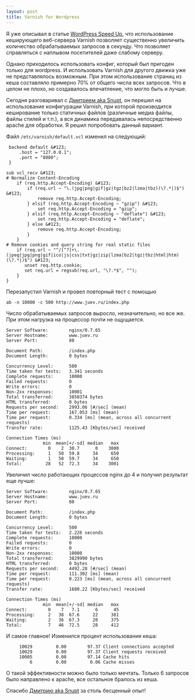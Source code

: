 ```yaml
--- 
layout: post
title: Varnish for Wordpress
---
```

Я уже описывал в статье <a href="/2010/09/10/wordpress-varnish/">WordPress Speed Up</a>, что использование кеширующего веб-сервера Varnish позволяет существенно увеличить количество обрабатываемых запросов в секунду. Что позволяет справляться с наплывом посетителей даже слабому серверу.

Однако приходилось использовать конфиг, который был пригоден только для wordpress. И использовать Varnish для другого движка уже не представлялось возможным. При этом использование страниц из кеша составляло примерно 70% от общего числа всех запросов. Что в целом не плохо, но создавалось впечатление, что могло быть и лучше.

Сегодня разговаривал с <a href="http://snupt.com/" rel="nofollow">Дмитрием aka Snupt</a>, он перешел на использование конфигурации Varnish, при которой производится кеширование только статичных файлов (различные медиа файлы, файлы стилей и т.п.), а вся динамика передавалась непосредственно apache для обработки. Я решил попробовать данный вариант.

Файл <code>/etc/varnish/default.vcl</code> изменил на следующий:

     backend default &#123;
         .host = "127.0.0.1";
         .port = "8080";
     }

    sub vcl_recv &#123;
    # Normalize Content-Encoding
        if (req.http.Accept-Encoding) &#123;
            if (req.url ~ "\.(jpg|png|gif|gz|tgz|bz2|lzma|tbz)(\?.*|)$") &#123;
                remove req.http.Accept-Encoding;
            } elsif (req.http.Accept-Encoding ~ "gzip") &#123;
                set req.http.Accept-Encoding = "gzip";
            } elsif (req.http.Accept-Encoding ~ "deflate") &#123;
                set req.http.Accept-Encoding = "deflate";
            } else &#123;
                remove req.http.Accept-Encoding;
            }
        }
    # Remove cookies and query string for real static files
        if (req.url ~ "^/[^?]+\.(jpeg|jpg|png|gif|ico|js|css|txt|gz|zip|lzma|bz2|tgz|tbz|html|htm)(\?.*|)$") &#123;
           unset req.http.cookie;
           set req.url = regsub(req.url, "\?.*$", "");
        }
    }

Перезапустил Varnish и провел повторный тест с помощью 

    ab -n 10000 -c 500 http://www.juev.ru/index.php

Число обрабатываемых запросов выросло, незначительно, но все же. При этом нагрузка на процессор почти не ощущается.

    Server Software:        nginx/0.7.65
    Server Hostname:        www.juev.ru
    Server Port:            80

    Document Path:          /index.php
    Document Length:        0 bytes

    Concurrency Level:      500
    Time taken for tests:   3.341 seconds
    Complete requests:      10000
    Failed requests:        0
    Write errors:           0
    Non-2xx responses:      10001
    Total transferred:      3850374 bytes
    HTML transferred:       0 bytes
    Requests per second:    2993.06 [#/sec] (mean)
    Time per request:       167.053 [ms] (mean)
    Time per request:       0.334 [ms] (mean, across all concurrent requests)
    Transfer rate:          1125.43 [Kbytes/sec] received

    Connection Times (ms)
                  min  mean[+/-sd] median   max
    Connect:        0    2  30.7      0    3000
    Processing:     1   50  59.8     34     650
    Waiting:        1   50  59.7     34     650
    Total:         28   52  72.3     34    3001

Увеличил число работающих процессов nginx до 4 и получил результат еще лучше:

    Server Software:        nginx/0.7.65
    Server Hostname:        www.juev.ru
    Server Port:            80

    Document Path:          /index.php
    Document Length:        0 bytes

    Concurrency Level:      500
    Time taken for tests:   2.226 seconds
    Complete requests:      10000
    Failed requests:        0
    Write errors:           0
    Non-2xx responses:      10000
    Total transferred:      3829990 bytes
    HTML transferred:       0 bytes
    Requests per second:    4492.28 [#/sec] (mean)
    Time per request:       111.302 [ms] (mean)
    Time per request:       0.223 [ms] (mean, across all concurrent requests)
    Transfer rate:          1680.22 [Kbytes/sec] received

    Connection Times (ms)
                  min  mean[+/-sd] median   max
    Connect:        0    7   7.1      6      45
    Processing:     2   38  67.6     22     381
    Waiting:        2   36  67.3     20     375
    Total:          7   46  72.5     28     412

И самое главное! Изменился процент использования кеша:

         10029         0.00        97.37 Client connections accepted
         10029         0.00        97.37 Client requests received
         10005         0.00        97.14 Cache hits
             6         0.00         0.06 Cache misses

О такой эффективности можно было только мечтать. Только 6 запросов было направлено к apache, все остальное бралось из кеша.

Спасибо <a href="http://snupt.com/" rel="nofollow">Дмитрию aka Snupt</a> за столь бесценный опыт!

